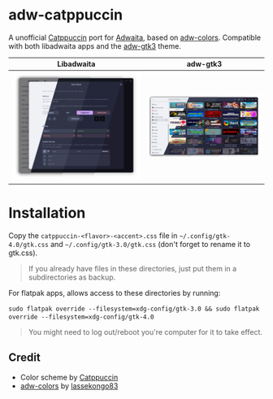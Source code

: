 # adw-catppuccin
 A unofficial [Catppuccin](catppuccin.com) port for [Adwaita](https://gnome.pages.gitlab.gnome.org/libadwaita), based on [adw-colors](https://github.com/lassekongo83/adw-colors). Compatible with both libadwaita apps and the [adw-gtk3](https://github.com/lassekongo83/adw-gtk3) theme.

| Libadwaita | adw-gtk3 |
|:----------:| :-------:|
| ![libadwaita](./assets/preview.webp) | ![adw-gtk3](./assets/adw-gtk3.webp) |

 # Installation

 Copy the `catppuccin-<flavor>-<accent>.css` file in  `~/.config/gtk-4.0/gtk.css` and `~/.config/gtk-3.0/gtk.css` (don't forget to rename it to gtk.css).
 >If you already have files in these directories, just put them in a subdirectories as backup.

For flatpak apps, allows access to these directories by running:
```
sudo flatpak override --filesystem=xdg-config/gtk-3.0 && sudo flatpak override --filesystem=xdg-config/gtk-4.0
```
>You might need to log out/reboot you're computer for it to take effect.

## Credit
- Color scheme by [Catppuccin](catppuccin.com)
- [adw-colors](https://github.com/lassekongo83/adw-colors) by [lassekongo83](https://github.com/lassekongo83)
